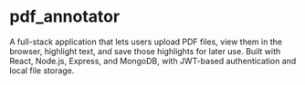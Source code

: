# pdf_annotator
A full-stack application that lets users upload PDF files, view them in the browser, highlight text, and save those highlights for later use. Built with React, Node.js, Express, and MongoDB, with JWT-based authentication and local file storage.
